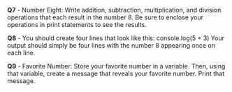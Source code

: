 **Q7** - Number Eight: Write addition, subtraction, multiplication, and division operations that each result in the number 8. Be sure to enclose your operations in print statements to see the results.

**Q8** - You should create four lines that look like this:
console.log(5 + 3)
Your output should simply be four lines with the number 8 appearing once on each line.

**Q9** - Favorite Number: Store your favorite number in a variable. Then, using that variable, create a message that reveals your favorite number. Print that message.


